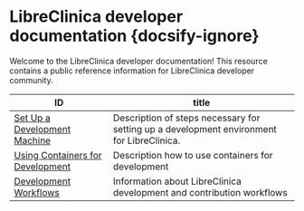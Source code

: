 # LibreClinica developer documentation {docsify-ignore}

Welcome to the LibreClinica developer documentation! This resource
contains a public reference information for LibreClinica developer
community.

| ID                                                            | title                                                                                     |
|---------------------------------------------------------------|-------------------------------------------------------------------------------------------|
| [Set Up a Development Machine](development/dev-machine.md)    | Description of steps necessary for setting up a development environment for LibreClinica. |
| [Using Containers for Development](development/containers.md) | Description how to use containers for development                                         |
| [Development Workflows](development/developer.md)             | Information about LibreClinica development and contribution workflows                     |
